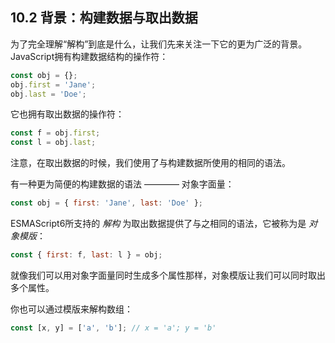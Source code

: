 ## 10.2 背景：构建数据与取出数据

为了完全理解“解构”到底是什么，让我们先来关注一下它的更为广泛的背景。JavaScript拥有构建数据结构的操作符：

``` javascript
const obj = {};
obj.first = 'Jane';
obj.last = 'Doe';
```

它也拥有取出数据的操作符：

``` javascript
const f = obj.first;
const l = obj.last;
```

注意，在取出数据的时候，我们使用了与构建数据所使用的相同的语法。

有一种更为简便的构建数据的语法 ———— 对象字面量：

``` javascript
const obj = { first: 'Jane', last: 'Doe' };
```

ESMAScript6所支持的 *解构* 为取出数据提供了与之相同的语法，它被称为是 *对象模版*：

``` javascript
const { first: f, last: l } = obj;
```
就像我们可以用对象字面量同时生成多个属性那样，对象模版让我们可以同时取出多个属性。

你也可以通过模版来解构数组：

``` javascript
const [x, y] = ['a', 'b']; // x = 'a'; y = 'b'
```


